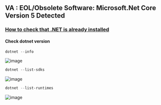 ## VA : EOL/Obsolete Software: Microsoft.Net Core Version 5 Detected

### [How to check that .NET is already installed](https://learn.microsoft.com/en-us/dotnet/core/install/how-to-detect-installed-versions?pivots=os-windows)

#### Check dotnet version

```powershell
dotnet --info 
```

![image](https://user-images.githubusercontent.com/96930989/230537499-5c8f8974-053c-4cbe-bcd6-417f003ef2ce.png)

```powershell
dotnet --list-sdks
```

![image](https://user-images.githubusercontent.com/96930989/230537641-b26b4465-0032-42aa-a576-0957cca85192.png)


```powershell
dotnet --list-runtimes
```

![image](https://user-images.githubusercontent.com/96930989/230537657-e38c0418-91db-4143-870e-48c2ecac1796.png)
